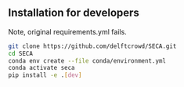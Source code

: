 ## Installation for developers

Note, original requirements.yml fails.

```bash
git clone https://github.com/delftcrowd/SECA.git
cd SECA
conda env create --file conda/environment.yml
conda activate seca
pip install -e .[dev]
```

